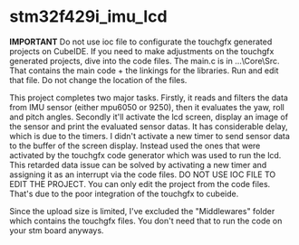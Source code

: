 # stm32f429i_imu_lcd
**IMPORTANT** Do not use ioc file to configurate the touchgfx generated projects on CubeIDE. If you need to make adjustments on the touchgfx generated projects, dive into the code files.
The main.c is in ...\Core\Src. That contains the main code + the linkings for the libraries. Run and edit that file. Do not change the location of the files. 

This project completes two major tasks. Firstly, it reads and filters the data from IMU sensor (either mpu6050 or 9250), then it evaluates the yaw, roll and pitch angles. Secondly it'll activate the lcd screen, display an image of the sensor and print the evaluated sensor datas. It has considerable delay, which is due to the timers. I didn't activate a new timer to send sensor data to the buffer of the screen display. Instead used the ones that were activated by the touchgfx code generator which was used to run the lcd. This retarded data issue can be solved by activating a new timer and assigning it as an interrupt via the code files. DO NOT USE IOC FILE TO EDIT THE PROJECT. You can only edit the project from the code files. That's due to the poor integration of the touchgfx to cubeide.

Since the upload size is limited, I've excluded the "Middlewares" folder which contains the touchgfx files. You don't need that to run the code on your stm board anyways.



